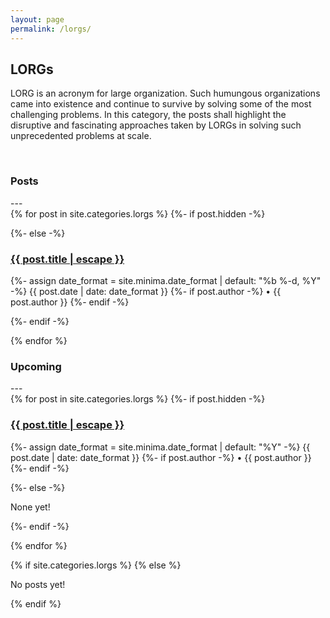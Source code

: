 ```yaml
---
layout: page
permalink: /lorgs/
---
```

<h2>LORGs</h2>

LORG is an acronym for large organization. Such humungous organizations came into existence and continue to survive by solving some of the most challenging problems. In this category, the posts shall highlight the disruptive and fascinating approaches taken by LORGs in solving such unprecedented problems at scale.

<br>

<h3 class="post-list-heading">Posts</h3>
---
<br>
{% for post in site.categories.lorgs %}
  {%- if post.hidden -%}
      <p></p>
  {%- else -%}
      <div>
      <h3 class="post-title p-name" itemprop="name headline"><a href="{{ post.url | relative_url }}">{{ post.title | escape }}</a></h3>
      <p class="post-meta">
        <time class="dt-published" datetime="{{ page.date | date_to_xmlschema }}" itemprop="datePublished">
          {%- assign date_format = site.minima.date_format | default: "%b %-d, %Y" -%}
          {{ post.date | date: date_format }}
        </time>
        {%- if post.author -%}
          • <span itemprop="author" itemscope itemtype="http://schema.org/Person"><span class="p-author h-card" itemprop="name">{{ post.author }}</span></span>
        {%- endif -%}</p>
      </div>
  {%- endif -%}
 
{% endfor %}
<br>
<h3 class="post-list-heading">Upcoming</h3>
---
<br>
{% for post in site.categories.lorgs %}
  {%- if post.hidden -%}
      <div>
      <h3 class="post-title p-name" itemprop="name headline"><a href="">{{ post.title | escape }}</a></h3>
      <p class="post-meta">
        <time class="dt-published" datetime="{{ page.date | date_to_xmlschema }}" itemprop="datePublished">
          {%- assign date_format = site.minima.date_format | default: "%Y" -%}
          {{ post.date | date: date_format }}
        </time>
        {%- if post.author -%}
          • <span itemprop="author" itemscope itemtype="http://schema.org/Person"><span class="p-author h-card" itemprop="name">{{ post.author }}</span></span>
        {%- endif -%}</p>
      </div>
  {%- else -%}
      <div><p>None yet!</p></div>
  {%- endif -%}
 
{% endfor %}

{% if site.categories.lorgs %}
{% else %}
   <div><p align="centre">No posts yet!</p></div>
{% endif %}



<!-- {% if site.categories.LORGs %}
    {% for post in site.categories.LORGs %}
   <h3 class="post-title p-name" itemprop="name headline"><a class="u-url" href="{{ post.url | relative_url }}">{{ post.title | escape }}</a></h3>
   <p class="post-meta">
        <time class="dt-published" datetime="{{ page.date | date_to_xmlschema }}" itemprop="datePublished">
          {%- assign date_format = site.minima.date_format | default: "%b %-d, %Y" -%}
          {{ post.date | date: date_format }}
        </time>
        {%- if post.author -%}
          • <span itemprop="author" itemscope itemtype="http://schema.org/Person"><span class="p-author h-card" itemprop="name">{{ post.author }}</span></span>
        {%- endif -%}</p>
  {% endfor %}
{% else %}
   <div><p align="centre">No posts yet!</p></div>
{% endif %} -->

<!-- <h2 class="post-list-heading">Upcoming</h2>
---
<br>
<ul class="post-list"><li><span class="post-meta">Early 2021</span>
        <h3>
          <a class="post-link">
            Need for Speed: Indian Railways
          </a>
        </h3></li><li><span class="post-meta">Mid 2021</span>
        <h3>
          <a class="post-link">
            Creating a world class experience at the world's richest temple 
          </a>
        </h3></li>
        </ul> -->